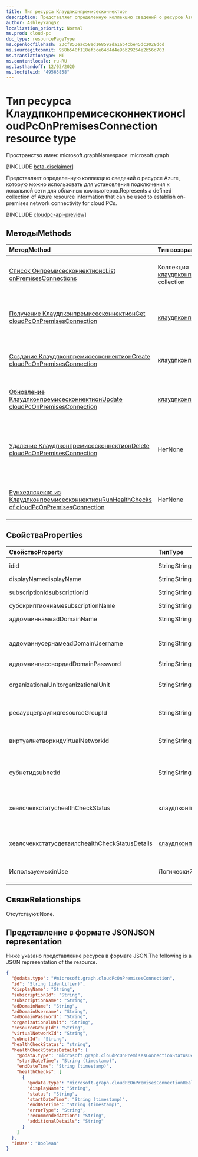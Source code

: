 ```yaml
---
title: Тип ресурса Клаудпконпремисесконнектион
description: Представляет определенную коллекцию сведений о ресурсе Azure, которую можно использовать для установления подключения к локальной сети для облачных компьютеров.
author: AshleyYangSZ
localization_priority: Normal
ms.prod: cloud-pc
doc_type: resourcePageType
ms.openlocfilehash: 23cf853eac58ed168592da1ab4cbe45dc2028dcd
ms.sourcegitcommit: 958b540f118ef3ce64d4d4e96b29264e2b56d703
ms.translationtype: MT
ms.contentlocale: ru-RU
ms.lasthandoff: 12/03/2020
ms.locfileid: "49563858"
---
```

# <a name="cloudpconpremisesconnection-resource-type"></a><span data-ttu-id="7aab5-103">Тип ресурса Клаудпконпремисесконнектион</span><span class="sxs-lookup"><span data-stu-id="7aab5-103">cloudPcOnPremisesConnection resource type</span></span>

<span data-ttu-id="7aab5-104">Пространство имен: microsoft.graph</span><span class="sxs-lookup"><span data-stu-id="7aab5-104">Namespace: microsoft.graph</span></span>

[!INCLUDE [beta-disclaimer](../../includes/beta-disclaimer.md)]

<span data-ttu-id="7aab5-105">Представляет определенную коллекцию сведений о ресурсе Azure, которую можно использовать для установления подключения к локальной сети для облачных компьютеров.</span><span class="sxs-lookup"><span data-stu-id="7aab5-105">Represents a defined collection of Azure resource information that can be used to establish on-premises network connectivity for cloud PCs.</span></span>

[!INCLUDE [cloudpc-api-preview](../../includes/cloudpc-api-preview.md)]

## <a name="methods"></a><span data-ttu-id="7aab5-106">Методы</span><span class="sxs-lookup"><span data-stu-id="7aab5-106">Methods</span></span>

|<span data-ttu-id="7aab5-107">Метод</span><span class="sxs-lookup"><span data-stu-id="7aab5-107">Method</span></span>|<span data-ttu-id="7aab5-108">Тип возвращаемых данных</span><span class="sxs-lookup"><span data-stu-id="7aab5-108">Return type</span></span>|<span data-ttu-id="7aab5-109">Описание</span><span class="sxs-lookup"><span data-stu-id="7aab5-109">Description</span></span>|
|:---|:---|:---|
|[<span data-ttu-id="7aab5-110">Список Онпремисесконнектионс</span><span class="sxs-lookup"><span data-stu-id="7aab5-110">List onPremisesConnections</span></span>](../api/virtualendpoint-list-onpremisesconnections.md)|<span data-ttu-id="7aab5-111">Коллекция [клаудпконпремисесконнектион](../resources/cloudpconpremisesconnection.md)</span><span class="sxs-lookup"><span data-stu-id="7aab5-111">[cloudPcOnPremisesConnection](../resources/cloudpconpremisesconnection.md) collection</span></span>|<span data-ttu-id="7aab5-112">Список свойств и связей объектов [клаудпконпремисесконнектион](../resources/cloudpconpremisesconnection.md) .</span><span class="sxs-lookup"><span data-stu-id="7aab5-112">List properties and relationships of the [cloudPcOnPremisesConnection](../resources/cloudpconpremisesconnection.md) objects.</span></span>|
|[<span data-ttu-id="7aab5-113">Получение Клаудпконпремисесконнектион</span><span class="sxs-lookup"><span data-stu-id="7aab5-113">Get cloudPcOnPremisesConnection</span></span>](../api/cloudpconpremisesconnection-get.md)|[<span data-ttu-id="7aab5-114">клаудпконпремисесконнектион</span><span class="sxs-lookup"><span data-stu-id="7aab5-114">cloudPcOnPremisesConnection</span></span>](../resources/cloudpconpremisesconnection.md)|<span data-ttu-id="7aab5-115">Чтение свойств и связей объекта [клаудпконпремисесконнектион](../resources/cloudpconpremisesconnection.md) .</span><span class="sxs-lookup"><span data-stu-id="7aab5-115">Read the properties and relationships of the [cloudPcOnPremisesConnection](../resources/cloudpconpremisesconnection.md) object.</span></span>|
|[<span data-ttu-id="7aab5-116">Создание Клаудпконпремисесконнектион</span><span class="sxs-lookup"><span data-stu-id="7aab5-116">Create cloudPcOnPremisesConnection</span></span>](../api/virtualendpoint-post-onpremisesconnections.md)|[<span data-ttu-id="7aab5-117">клаудпконпремисесконнектион</span><span class="sxs-lookup"><span data-stu-id="7aab5-117">cloudPcOnPremisesConnection</span></span>](../resources/cloudpconpremisesconnection.md)|<span data-ttu-id="7aab5-118">Создание нового объекта [клаудпконпремисесконнектион](../resources/cloudpconpremisesconnection.md) .</span><span class="sxs-lookup"><span data-stu-id="7aab5-118">Create a new [cloudPcOnPremisesConnection](../resources/cloudpconpremisesconnection.md) object.</span></span>|
|[<span data-ttu-id="7aab5-119">Обновление Клаудпконпремисесконнектион</span><span class="sxs-lookup"><span data-stu-id="7aab5-119">Update cloudPcOnPremisesConnection</span></span>](../api/cloudpconpremisesconnection-update.md)|[<span data-ttu-id="7aab5-120">клаудпконпремисесконнектион</span><span class="sxs-lookup"><span data-stu-id="7aab5-120">cloudPcOnPremisesConnection</span></span>](../resources/cloudpconpremisesconnection.md)|<span data-ttu-id="7aab5-121">Обновление свойств объекта [клаудпконпремисесконнектион](../resources/cloudpconpremisesconnection.md) .</span><span class="sxs-lookup"><span data-stu-id="7aab5-121">Update the properties of a [cloudPcOnPremisesConnection](../resources/cloudpconpremisesconnection.md) object.</span></span>|
|[<span data-ttu-id="7aab5-122">Удаление Клаудпконпремисесконнектион</span><span class="sxs-lookup"><span data-stu-id="7aab5-122">Delete cloudPcOnPremisesConnection</span></span>](../api/cloudpconpremisesconnection-delete.md)|<span data-ttu-id="7aab5-123">Нет</span><span class="sxs-lookup"><span data-stu-id="7aab5-123">None</span></span>|<span data-ttu-id="7aab5-124">Удаление объекта [клаудпконпремисесконнектион](../resources/cloudpconpremisesconnection.md) .</span><span class="sxs-lookup"><span data-stu-id="7aab5-124">Delete a [cloudPcOnPremisesConnection](../resources/cloudpconpremisesconnection.md) object.</span></span> <span data-ttu-id="7aab5-125">Вы не можете удалить используемое подключение.</span><span class="sxs-lookup"><span data-stu-id="7aab5-125">You can’t delete an connection that’s in use.</span></span>|
|[<span data-ttu-id="7aab5-126">Рунхеалсчеккс из Клаудпконпремисесконнектион</span><span class="sxs-lookup"><span data-stu-id="7aab5-126">RunHealthChecks of cloudPcOnPremisesConnection</span></span>](../api/cloudpconpremisesconnection-runhealthcheck.md)|<span data-ttu-id="7aab5-127">Нет</span><span class="sxs-lookup"><span data-stu-id="7aab5-127">None</span></span>|<span data-ttu-id="7aab5-128">Выполните проверки работоспособности в [клаудпконпремисесконнектион](../resources/cloudpconpremisesconnection.md).</span><span class="sxs-lookup"><span data-stu-id="7aab5-128">Run health checks on the [cloudPcOnPremisesConnection](../resources/cloudpconpremisesconnection.md).</span></span>|

## <a name="properties"></a><span data-ttu-id="7aab5-129">Свойства</span><span class="sxs-lookup"><span data-stu-id="7aab5-129">Properties</span></span>

|<span data-ttu-id="7aab5-130">Свойство</span><span class="sxs-lookup"><span data-stu-id="7aab5-130">Property</span></span>|<span data-ttu-id="7aab5-131">Тип</span><span class="sxs-lookup"><span data-stu-id="7aab5-131">Type</span></span>|<span data-ttu-id="7aab5-132">Описание</span><span class="sxs-lookup"><span data-stu-id="7aab5-132">Description</span></span>|
|:---|:---|:---|
|<span data-ttu-id="7aab5-133">id</span><span class="sxs-lookup"><span data-stu-id="7aab5-133">id</span></span>|<span data-ttu-id="7aab5-134">String</span><span class="sxs-lookup"><span data-stu-id="7aab5-134">String</span></span>|<span data-ttu-id="7aab5-135">Уникальный идентификатор для локального подключения.</span><span class="sxs-lookup"><span data-stu-id="7aab5-135">Unique identifier for the on-premises connection.</span></span> <span data-ttu-id="7aab5-136">Только для чтения.</span><span class="sxs-lookup"><span data-stu-id="7aab5-136">Read-only.</span></span>|
|<span data-ttu-id="7aab5-137">displayName</span><span class="sxs-lookup"><span data-stu-id="7aab5-137">displayName</span></span>|<span data-ttu-id="7aab5-138">String</span><span class="sxs-lookup"><span data-stu-id="7aab5-138">String</span></span>|<span data-ttu-id="7aab5-139">Отображаемое имя для локального подключения.</span><span class="sxs-lookup"><span data-stu-id="7aab5-139">The display name for the on-premises connection.</span></span>|
|<span data-ttu-id="7aab5-140">subscriptionId</span><span class="sxs-lookup"><span data-stu-id="7aab5-140">subscriptionId</span></span>|<span data-ttu-id="7aab5-141">String</span><span class="sxs-lookup"><span data-stu-id="7aab5-141">String</span></span>|<span data-ttu-id="7aab5-142">Идентификатор целевой подписки Azure, связанной с клиентом.</span><span class="sxs-lookup"><span data-stu-id="7aab5-142">The ID of the target Azure subscription that’s associated with your tenant.</span></span>|
|<span data-ttu-id="7aab5-143">субскриптионнаме</span><span class="sxs-lookup"><span data-stu-id="7aab5-143">subscriptionName</span></span>|<span data-ttu-id="7aab5-144">String</span><span class="sxs-lookup"><span data-stu-id="7aab5-144">String</span></span>|<span data-ttu-id="7aab5-145">Имя целевой подписки Azure.</span><span class="sxs-lookup"><span data-stu-id="7aab5-145">The name of the target Azure subscription.</span></span> <span data-ttu-id="7aab5-146">Только для чтения.</span><span class="sxs-lookup"><span data-stu-id="7aab5-146">Read-only.</span></span>|
|<span data-ttu-id="7aab5-147">аддомаиннаме</span><span class="sxs-lookup"><span data-stu-id="7aab5-147">adDomainName</span></span>|<span data-ttu-id="7aab5-148">String</span><span class="sxs-lookup"><span data-stu-id="7aab5-148">String</span></span>|<span data-ttu-id="7aab5-149">Полное доменное имя (FQDN) домена Active Directory, к которому нужно присоединиться.</span><span class="sxs-lookup"><span data-stu-id="7aab5-149">The fully qualified domain name (FQDN) of the Active Directory domain you want to join.</span></span>|
|<span data-ttu-id="7aab5-150">аддомаинусернаме</span><span class="sxs-lookup"><span data-stu-id="7aab5-150">adDomainUsername</span></span>|<span data-ttu-id="7aab5-151">String</span><span class="sxs-lookup"><span data-stu-id="7aab5-151">String</span></span>|<span data-ttu-id="7aab5-152">Имя пользователя учетной записи Active Directory (учетной записи пользователя или службы), имеющей разрешения на создание объектов компьютеров в Active Directory.</span><span class="sxs-lookup"><span data-stu-id="7aab5-152">The username of an Active Directory account (user or service account) that has permissions to create computer objects in Active Directory.</span></span> <span data-ttu-id="7aab5-153">Требуемый формат: contoso@microsoft.com.</span><span class="sxs-lookup"><span data-stu-id="7aab5-153">Required format: contoso@microsoft.com.</span></span>|
|<span data-ttu-id="7aab5-154">аддомаинпассворд</span><span class="sxs-lookup"><span data-stu-id="7aab5-154">adDomainPassword</span></span>|<span data-ttu-id="7aab5-155">String</span><span class="sxs-lookup"><span data-stu-id="7aab5-155">String</span></span>|<span data-ttu-id="7aab5-156">Пароль, связанный с Аддомаинусернаме.</span><span class="sxs-lookup"><span data-stu-id="7aab5-156">The password associated with adDomainUsername.</span></span>|
|<span data-ttu-id="7aab5-157">organizationalUnit</span><span class="sxs-lookup"><span data-stu-id="7aab5-157">organizationalUnit</span></span>|<span data-ttu-id="7aab5-158">String</span><span class="sxs-lookup"><span data-stu-id="7aab5-158">String</span></span>|<span data-ttu-id="7aab5-159">Подразделение (OU), в котором создается учетная запись компьютера.</span><span class="sxs-lookup"><span data-stu-id="7aab5-159">The organizational unit (OU) in which the computer account is created.</span></span> <span data-ttu-id="7aab5-160">Если оставить значение null, то используется подразделение, настроенное по умолчанию (хорошо известный контейнер объектного компьютера) в домене Active Directory (OU).</span><span class="sxs-lookup"><span data-stu-id="7aab5-160">If left null, the OU that’s configured as the default (a well-known computer object container) in your Active Directory domain (OU) is used.</span></span> <span data-ttu-id="7aab5-161">Необязательный параметр.</span><span class="sxs-lookup"><span data-stu-id="7aab5-161">Optional.</span></span>|
|<span data-ttu-id="7aab5-162">ресаурцеграупид</span><span class="sxs-lookup"><span data-stu-id="7aab5-162">resourceGroupId</span></span>|<span data-ttu-id="7aab5-163">String</span><span class="sxs-lookup"><span data-stu-id="7aab5-163">String</span></span>|<span data-ttu-id="7aab5-164">Идентификатор целевой группы ресурсов.</span><span class="sxs-lookup"><span data-stu-id="7aab5-164">The ID of the target resource group.</span></span> <span data-ttu-id="7aab5-165">Требуемый формат: "/Субскриптионс/{субскриптион-ИД}/ресаурцеграупс/{ресаурцеграупнаме}".</span><span class="sxs-lookup"><span data-stu-id="7aab5-165">Required format: "/subscriptions/{subscription-id}/resourceGroups/{resourceGroupName}".</span></span>|
|<span data-ttu-id="7aab5-166">виртуалнетворкид</span><span class="sxs-lookup"><span data-stu-id="7aab5-166">virtualNetworkId</span></span>|<span data-ttu-id="7aab5-167">String</span><span class="sxs-lookup"><span data-stu-id="7aab5-167">String</span></span>|<span data-ttu-id="7aab5-168">Идентификатор целевой виртуальной сети.</span><span class="sxs-lookup"><span data-stu-id="7aab5-168">The ID of the target virtual network.</span></span> <span data-ttu-id="7aab5-169">Требуемый формат: "/Субскриптионс/{субскриптион-ИД}/ресаурцеграупс/{ресаурцеграупнаме}/провидерс/Микрософт.Нетворк/виртуалнетворкс/{виртуалнетворкнаме}".</span><span class="sxs-lookup"><span data-stu-id="7aab5-169">Required format: "/subscriptions/{subscription-id}/resourceGroups/{resourceGroupName}/providers/Microsoft.Network/virtualNetworks/{virtualNetworkName}".</span></span>|
|<span data-ttu-id="7aab5-170">субнетид</span><span class="sxs-lookup"><span data-stu-id="7aab5-170">subnetId</span></span>|<span data-ttu-id="7aab5-171">String</span><span class="sxs-lookup"><span data-stu-id="7aab5-171">String</span></span>|<span data-ttu-id="7aab5-172">Идентификатор целевой подсети.</span><span class="sxs-lookup"><span data-stu-id="7aab5-172">The ID of the target subnet.</span></span> <span data-ttu-id="7aab5-173">Требуемый формат: "/Субскриптионс/{субскриптион-ИД}/ресаурцеграупс/{ресаурцеграупнаме}/провидерс/Микрософт.Нетворк/виртуалнетворкс/{виртуалнетворкид}/субнетс/{субнетнаме}".</span><span class="sxs-lookup"><span data-stu-id="7aab5-173">Required format: "/subscriptions/{subscription-id}/resourceGroups/{resourceGroupName}/providers/Microsoft.Network/virtualNetworks/{virtualNetworkId}/subnets/{subnetName}".</span></span>|
|<span data-ttu-id="7aab5-174">хеалсчеккстатус</span><span class="sxs-lookup"><span data-stu-id="7aab5-174">healthCheckStatus</span></span>|<span data-ttu-id="7aab5-175">клаудпконпремисесконнектионстатус</span><span class="sxs-lookup"><span data-stu-id="7aab5-175">cloudPcOnPremisesConnectionStatus</span></span>|<span data-ttu-id="7aab5-176">Состояние последней проверки работоспособности, выполненной для локального подключения.</span><span class="sxs-lookup"><span data-stu-id="7aab5-176">The status of the most recent health check done on the on-premises connection.</span></span> <span data-ttu-id="7aab5-177">Например, если задано состояние "передано", для локального подключения пройдет все проверки, запущенные службой.</span><span class="sxs-lookup"><span data-stu-id="7aab5-177">For example, if status is "passed", the on-premises connection has passed all checks run by the service.</span></span> <span data-ttu-id="7aab5-178">Только для чтения.</span><span class="sxs-lookup"><span data-stu-id="7aab5-178">Read-only.</span></span> <span data-ttu-id="7aab5-179">Возможные значения: `Pending`, `Running`, `Passed`, `Failed`, `UnknownFutureValue`.</span><span class="sxs-lookup"><span data-stu-id="7aab5-179">Possible values are: `Pending`, `Running`, `Passed`, `Failed`, `UnknownFutureValue`.</span></span>|
|<span data-ttu-id="7aab5-180">хеалсчеккстатусдетаилс</span><span class="sxs-lookup"><span data-stu-id="7aab5-180">healthCheckStatusDetails</span></span>|[<span data-ttu-id="7aab5-181">клаудпконпремисесконнектионстатусдетаилс</span><span class="sxs-lookup"><span data-stu-id="7aab5-181">cloudPcOnPremisesConnectionStatusDetails</span></span>](../resources/cloudpconpremisesconnectionstatusdetails.md)|<span data-ttu-id="7aab5-182">Сведения о проверках работоспособности подключения и соответствующие результаты.</span><span class="sxs-lookup"><span data-stu-id="7aab5-182">The details of the connection's health checks and the corresponding results.</span></span> <span data-ttu-id="7aab5-183">Возвращается только на `$select`.</span><span class="sxs-lookup"><span data-stu-id="7aab5-183">Returned only on `$select`.</span></span> <span data-ttu-id="7aab5-184">В этом [примере](../api/cloudpconpremisesconnection-get.md) показано, как получить свойство хеалсчеккстатусдетаилс. Только для чтения.</span><span class="sxs-lookup"><span data-stu-id="7aab5-184">See an [example](../api/cloudpconpremisesconnection-get.md) of getting the healthCheckStatusDetails property.Read-only.</span></span>|
|<span data-ttu-id="7aab5-185">Используемых</span><span class="sxs-lookup"><span data-stu-id="7aab5-185">inUse</span></span>|<span data-ttu-id="7aab5-186">Логический</span><span class="sxs-lookup"><span data-stu-id="7aab5-186">Boolean</span></span>|<span data-ttu-id="7aab5-187">Если задано значение true, локальное подключение используется.</span><span class="sxs-lookup"><span data-stu-id="7aab5-187">When true, the on-premises connection is in use.</span></span> <span data-ttu-id="7aab5-188">Если значение равно false, соединение не используется.</span><span class="sxs-lookup"><span data-stu-id="7aab5-188">When false, the connection is not in use.</span></span> <span data-ttu-id="7aab5-189">Невозможно удалить используемое подключение.</span><span class="sxs-lookup"><span data-stu-id="7aab5-189">You cannot delete a connection that’s in use.</span></span> <span data-ttu-id="7aab5-190">Только для чтения.</span><span class="sxs-lookup"><span data-stu-id="7aab5-190">Read-only.</span></span>|

## <a name="relationships"></a><span data-ttu-id="7aab5-191">Связи</span><span class="sxs-lookup"><span data-stu-id="7aab5-191">Relationships</span></span>

<span data-ttu-id="7aab5-192">Отсутствуют.</span><span class="sxs-lookup"><span data-stu-id="7aab5-192">None.</span></span>

## <a name="json-representation"></a><span data-ttu-id="7aab5-193">Представление в формате JSON</span><span class="sxs-lookup"><span data-stu-id="7aab5-193">JSON representation</span></span>

<span data-ttu-id="7aab5-194">Ниже указано представление ресурса в формате JSON.</span><span class="sxs-lookup"><span data-stu-id="7aab5-194">The following is a JSON representation of the resource.</span></span>
<!-- {
  "blockType": "resource",
  "keyProperty": "id",
  "@odata.type": "microsoft.graph.cloudPcOnPremisesConnection",
  "baseType": "microsoft.graph.entity",
  "openType": false,
  "optionalProperties": ["healthCheckStatusDetails"]
}
-->

``` json
{
  "@odata.type": "#microsoft.graph.cloudPcOnPremisesConnection",
  "id": "String (identifier)",
  "displayName": "String",
  "subscriptionId": "String",
  "subscriptionName": "String",
  "adDomainName": "String",
  "adDomainUsername": "String",
  "adDomainPassword": "String",
  "organizationalUnit": "String",
  "resourceGroupId": "String",
  "virtualNetworkId": "String",
  "subnetId": "String",
  "healthCheckStatus": "string",
  "healthCheckStatusDetails": {
    "@odata.type": "microsoft.graph.cloudPcOnPremisesConnectionStatusDetails",
    "startDateTime": "String (timestamp)",
    "endDateTime": "String (timestamp)",
    "healthChecks": [
      {
        "@odata.type": "microsoft.graph.cloudPcOnPremisesConnectionHealthCheck",
        "displayName": "String",
        "status": "String",
        "startDateTime": "String (timestamp)",
        "endDateTime": "String (timestamp)",
        "errorType": "String",
        "recommendedAction": "String",
        "additionalDetails": "String"
      }
    ]
  },
  "inUse": "Boolean"
}
```
